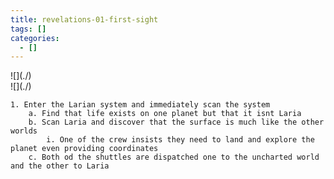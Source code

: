 ```yaml
---
title: revelations-01-first-sight
tags: []
categories:
  - []
---
```

<!-- more --><div class="embedded-image-left">![](./)</div><div class="embedded-image-right">![](./)</div>

	1. Enter the Larian system and immediately scan the system
		a. Find that life exists on one planet but that it isnt Laria
		b. Scan Laria and discover that the surface is much like the other worlds
			i. One of the crew insists they need to land and explore the planet even providing coordinates
        c. Both od the shuttles are dispatched one to the uncharted world and the other to Laria

